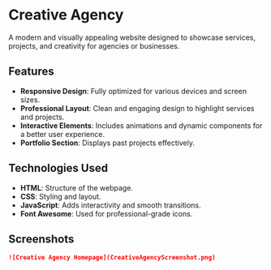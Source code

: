 # Creative Agency

A modern and visually appealing website designed to showcase services, projects, and creativity for agencies or businesses.

## Features

- **Responsive Design**: Fully optimized for various devices and screen sizes.
- **Professional Layout**: Clean and engaging design to highlight services and projects.
- **Interactive Elements**: Includes animations and dynamic components for a better user experience.
- **Portfolio Section**: Displays past projects effectively.

## Technologies Used

- **HTML**: Structure of the webpage.
- **CSS**: Styling and layout.
- **JavaScript**: Adds interactivity and smooth transitions.
- **Font Awesome**: Used for professional-grade icons.

## Screenshots

```markdown
![Creative Agency Homepage](CreativeAgencyScreenshot.png)
```
